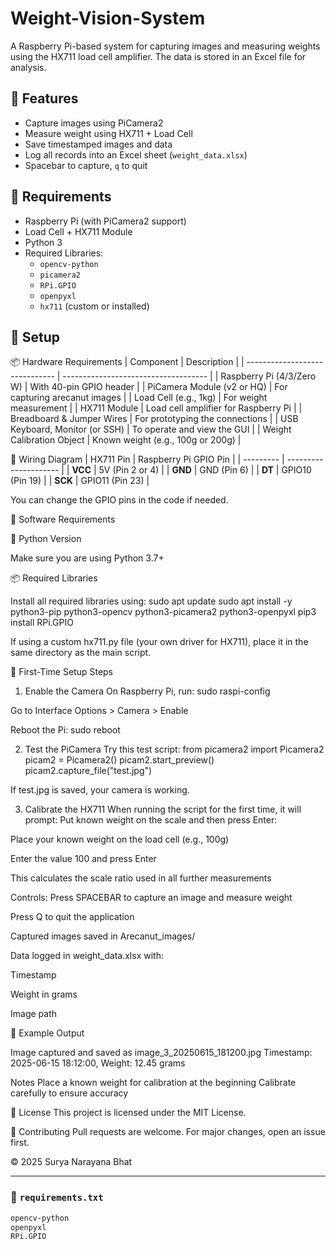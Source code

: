 # Weight-Vision-System

A Raspberry Pi-based system for capturing images and measuring weights using the HX711 load cell amplifier. The data is stored in an Excel file for analysis.

## 📸 Features

- Capture images using PiCamera2
- Measure weight using HX711 + Load Cell
- Save timestamped images and data
- Log all records into an Excel sheet (`weight_data.xlsx`)
- Spacebar to capture, `q` to quit

## 🧰 Requirements

- Raspberry Pi (with PiCamera2 support)
- Load Cell + HX711 Module
- Python 3
- Required Libraries:
  - `opencv-python`
  - `picamera2`
  - `RPi.GPIO`
  - `openpyxl`
  - `hx711` (custom or installed)

## 🔧 Setup

📦 Hardware Requirements
| Component                      | Description                          |
| ------------------------------ | ------------------------------------ |
| Raspberry Pi (4/3/Zero W)      | With 40-pin GPIO header              |
| PiCamera Module (v2 or HQ)     | For capturing arecanut images        |
| Load Cell (e.g., 1kg)          | For weight measurement               |
| HX711 Module                   | Load cell amplifier for Raspberry Pi |
| Breadboard & Jumper Wires      | For prototyping the connections      |
| USB Keyboard, Monitor (or SSH) | To operate and view the GUI          |
| Weight Calibration Object      | Known weight (e.g., 100g or 200g)    |

🔌 Wiring Diagram
| HX711 Pin | Raspberry Pi GPIO Pin |
| --------- | --------------------- |
| **VCC**   | 5V (Pin 2 or 4)       |
| **GND**   | GND (Pin 6)           |
| **DT**    | GPIO10 (Pin 19)       |
| **SCK**   | GPIO11 (Pin 23)       |

You can change the GPIO pins in the code if needed.

🧰 Software Requirements

🐍 Python Version

Make sure you are using Python 3.7+

📦 Required Libraries

Install all required libraries using:
sudo apt update
sudo apt install -y python3-pip python3-opencv python3-picamera2 python3-openpyxl
pip3 install RPi.GPIO

If using a custom hx711.py file (your own driver for HX711), place it in the same directory as the main script.

🧪 First-Time Setup Steps

1. Enable the Camera
On Raspberry Pi, run: sudo raspi-config

Go to Interface Options > Camera > Enable

Reboot the Pi: sudo reboot

2. Test the PiCamera
Try this test script:
from picamera2 import Picamera2
picam2 = Picamera2()
picam2.start_preview()
picam2.capture_file("test.jpg")

If test.jpg is saved, your camera is working.

3. Calibrate the HX711
When running the script for the first time, it will prompt: Put known weight on the scale and then press Enter:

Place your known weight on the load cell (e.g., 100g)

Enter the value 100 and press Enter

This calculates the scale ratio used in all further measurements

Controls:
Press SPACEBAR to capture an image and measure weight

Press Q to quit the application

Captured images saved in Arecanut_images/

Data logged in weight_data.xlsx with:

Timestamp

Weight in grams

Image path

🧪 Example Output

Image captured and saved as image_3_20250615_181200.jpg
Timestamp: 2025-06-15 18:12:00, Weight: 12.45 grams

Notes
Place a known weight for calibration at the beginning
Calibrate carefully to ensure accuracy

📜 License
This project is licensed under the MIT License.

🤝 Contributing
Pull requests are welcome. For major changes, open an issue first.

© 2025 Surya Narayana Bhat

---

### 📄 `requirements.txt`

```txt
opencv-python
openpyxl
RPi.GPIO
